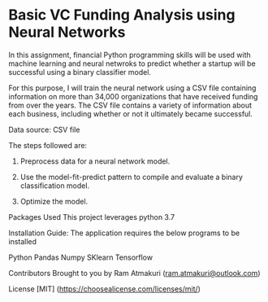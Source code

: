 # Basic VC Funding Analysis using Neural Networks

In this assignment, financial Python programming skills will be used with machine learning and neural netwroks to predict whether a startup will be successful using a binary classifier model. 

For this purpose, I will train the neural network using a CSV file containing information on more than 34,000 organizations that have received funding from over the years. The CSV file contains a variety of information about each business, including whether or not it ultimately became successful. 

Data source: CSV file

The steps followed are:

1. Preprocess data for a neural network model.

2. Use the model-fit-predict pattern to compile and evaluate a binary classification model.

3. Optimize the model.

Packages Used This project leverages python 3.7

Installation Guide: The application requires the below programs to be installed

Python
Pandas
Numpy
SKlearn
Tensorflow

Contributors Brought to you by Ram Atmakuri (ram.atmakuri@outlook.com)

License [MIT] (https://choosealicense.com/licenses/mit/)
